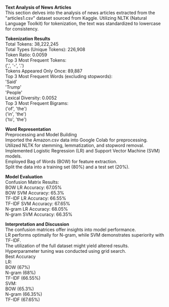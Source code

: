 **Text Analysis of News Articles**  
This section delves into the analysis of news articles extracted from the "articles1.csv" dataset sourced from Kaggle. Utilizing NLTK (Natural Language Toolkit) for tokenization, the text was standardized to lowercase for consistency.

**Tokenization Results**  
Total Tokens: 38,222,245  
Total Types (Unique Tokens): 226,908  
Token Ratio: 0.0059  
Top 3 Most Frequent Tokens:  
(',', '-', '.')  
Tokens Appeared Only Once: 89,887  
Top 3 Most Frequent Words (excluding stopwords):  
'Said'  
'Trump'  
'People'  
Lexical Diversity: 0.0052  
Top 3 Most Frequent Bigrams:  
('of', 'the')  
('in', 'the')  
('to', 'the')  


**Word Representation**  
Preprocessing and Model Building  
Imported the Amazon.csv data into Google Colab for preprocessing.  
Utilized NLTK for stemming, lemmatization, and stopword removal.  
Implemented Logistic Regression (LR) and Support Vector Machine (SVM) models.  
Employed Bag of Words (BOW) for feature extraction.  
Split the data into a training set (80%) and a test set (20%).  

**Model Evaluation**  
Confusion Matrix Results:  
BOW LR Accuracy: 67.05%  
BOW SVM Accuracy: 65.3%  
TF-IDF LR Accuracy: 66.55%  
TF-IDF SVM Accuracy: 67.65%  
N-gram LR Accuracy: 68.05%  
N-gram SVM Accuracy: 66.35%  

**Interpretation and Discussion**  
The confusion matrices offer insights into model performance.  
LR performs optimally for N-gram, while SVM demonstrates superiority with TF-IDF.  
The utilization of the full dataset might yield altered results.  
Hyperparameter tuning was conducted using grid search.  
Best Accuracy  
LR:  
BOW (67%)  
N-gram (68%)  
TF-IDF (66.55%)  
SVM:  
BOW (65.3%)  
N-gram (66.35%)  
TF-IDF (67.65%)  
